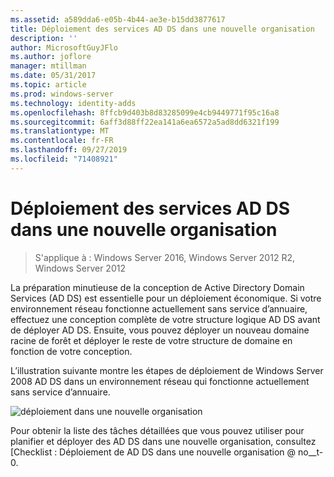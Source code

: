 ```yaml
---
ms.assetid: a589dda6-e05b-4b44-ae3e-b15dd3877617
title: Déploiement des services AD DS dans une nouvelle organisation
description: ''
author: MicrosoftGuyJFlo
ms.author: joflore
manager: mtillman
ms.date: 05/31/2017
ms.topic: article
ms.prod: windows-server
ms.technology: identity-adds
ms.openlocfilehash: 8ffcb9d403b8d83285099e4cb9449771f95c16a8
ms.sourcegitcommit: 6aff3d88ff22ea141a6ea6572a5ad8dd6321f199
ms.translationtype: MT
ms.contentlocale: fr-FR
ms.lasthandoff: 09/27/2019
ms.locfileid: "71408921"
---
```

# <a name="deploying-ad-ds-in-a-new-organization"></a>Déploiement des services AD DS dans une nouvelle organisation

>S'applique à : Windows Server 2016, Windows Server 2012 R2, Windows Server 2012

La préparation minutieuse de la conception de Active Directory Domain Services (AD DS) est essentielle pour un déploiement économique. Si votre environnement réseau fonctionne actuellement sans service d’annuaire, effectuez une conception complète de votre structure logique AD DS avant de déployer AD DS. Ensuite, vous pouvez déployer un nouveau domaine racine de forêt et déployer le reste de votre structure de domaine en fonction de votre conception.  
  
L’illustration suivante montre les étapes de déploiement de Windows Server 2008 AD DS dans un environnement réseau qui fonctionne actuellement sans service d’annuaire.  
  
![déploiement dans une nouvelle organisation](media/Deploying-AD-DS-in-a-New-Organization/daa38971-86f2-4033-9442-0cdff9ecc48f.gif)  
  
Pour obtenir la liste des tâches détaillées que vous pouvez utiliser pour planifier et déployer des AD DS dans une nouvelle organisation, consultez [Checklist : Déploiement de AD DS dans une nouvelle organisation @ no__t-0.  
  


